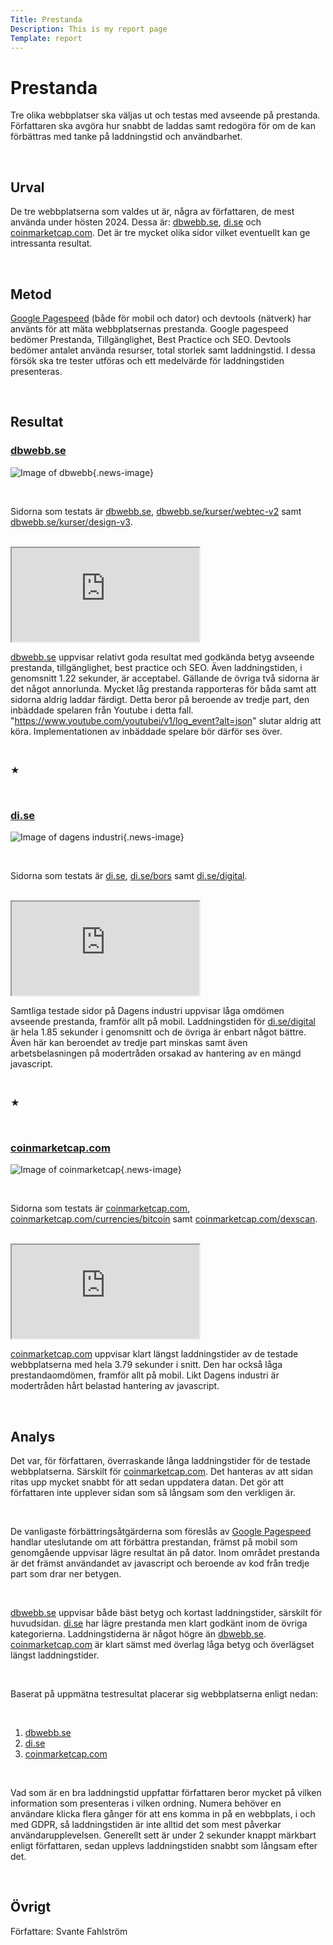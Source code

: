 ```yaml
---
Title: Prestanda
Description: This is my report page
Template: report
---
```


Prestanda
=======================

Tre olika webbplatser ska väljas ut och testas med avseende på prestanda. Författaren ska avgöra hur snabbt de laddas samt redogöra för om de kan förbättras med tanke på laddningstid och användbarhet.

<br>

Urval
-----------------------

De tre webbplatserna som valdes ut är, några av författaren, de mest använda under hösten 2024. Dessa är: [dbwebb.se](https://dbwebb.se/), [di.se](https://www.di.se/) och [coinmarketcap.com](https://coinmarketcap.com/). Det är tre mycket olika sidor vilket eventuellt kan ge intressanta resultat.

<br>

Metod
-----------------------

[Google Pagespeed](https://pagespeed.web.dev/?utm_source=psi&utm_medium=redirect) (både för mobil och dator) och devtools (nätverk) har använts för att mäta webbplatsernas prestanda. Google pagespeed bedömer Prestanda, Tillgänglighet, Best Practice och SEO. Devtools bedömer antalet använda resurser, total storlek samt laddningstid. I dessa försök ska tre tester utföras och ett medelvärde för laddningstiden presenteras. 

<br>

Resultat
-----------------------
### [dbwebb.se](https://dbwebb.se/)

![Image of dbwebb](../image/dbwebb.png){.news-image}

<br>

Sidorna som testats är [dbwebb.se](https://dbwebb.se/), [dbwebb.se/kurser/webtec-v2](https://dbwebb.se/kurser/webtec-v2) samt [dbwebb.se/kurser/design-v3](https://dbwebb.se/kurser/design-v3).

<br>

<iframe class="measurements" title="measurement 1" src="https://docs.google.com/spreadsheets/d/e/2PACX-1vTW-yi-04086kjfSIWB0lCm-KwPc-8MCbJOWATXmjLXqWEDRltpfDcSDUVTDTaOXOrpBP7ckqO-brAb/pubhtml?widget=true&amp;headers=false"></iframe>


<br>

[dbwebb.se](https://dbwebb.se/) uppvisar relativt goda resultat med godkända betyg avseende prestanda, tillgänglighet, best practice och SEO. Även laddningstiden, i genomsnitt 1.22 sekunder, är acceptabel. Gällande de övriga två sidorna är det något annorlunda. Mycket låg prestanda rapporteras för båda samt att sidorna aldrig laddar färdigt. Detta beror på beroende av tredje part, den inbäddade spelaren från Youtube i detta fall. "https://www.youtube.com/youtubei/v1/log_event?alt=json" slutar aldrig att köra. Implementationen av inbäddade spelare bör därför ses över.

<br>

★ 

<br>

### [di.se](https://www.di.se/)

![Image of dagens industri](../image/di.png){.news-image}

<br>

Sidorna som testats är [di.se](https://www.di.se/), [di.se/bors](https://www.di.se/bors/) samt [di.se/digital](https://www.di.se/digital/).

<br>

<iframe class="measurements" title="measurement 2" src="https://docs.google.com/spreadsheets/d/e/2PACX-1vQ_PS6telgTLiQhvIAYaV-3g1lJebc9CisQM1s0c87TcYYZux4WdqqG5mTYfwB644syhx8Gk7zS7vov/pubhtml?widget=true&amp;headers=false"></iframe>

<br>

Samtliga testade sidor på Dagens industri uppvisar låga omdömen avseende prestanda, framför allt på mobil. Laddningstiden för [di.se/digital](https://www.di.se/digital/) är hela 1.85 sekunder i genomsnitt och de övriga är enbart något bättre. Även här kan beroendet av tredje part minskas samt även arbetsbelasningen på modertråden orsakad av hantering av en mängd javascript. 

<br>

★ 

<br>

### [coinmarketcap.com](https://coinmarketcap.com/)

![Image of coinmarketcap](../image/cmc.png){.news-image}

<br>

Sidorna som testats är [coinmarketcap.com](https://coinmarketcap.com/), [coinmarketcap.com/currencies/bitcoin](https://coinmarketcap.com/currencies/bitcoin/) samt [coinmarketcap.com/dexscan](https://coinmarketcap.com/dexscan/trending/all/).

<br>

<iframe class="measurements" title="measurement 3" src="https://docs.google.com/spreadsheets/d/e/2PACX-1vS6KgyeJDzAuazxFqTmbkFU_QSuS50DuNR7uyUM2-e3m0KNK3LDpoppr6Xn2K5uaCtKKPC1xPwoaNs8/pubhtml?widget=true&amp;headers=false"></iframe>

<br>

[coinmarketcap.com](https://coinmarketcap.com/) uppvisar klart längst laddningstider av de testade webbplatserna med hela 3.79 sekunder i snitt. Den har också låga prestandaomdömen, framför allt på mobil. Likt Dagens industri är modertråden hårt belastad hantering av javascript. 

<br>

Analys
-----------------------

Det var, för författaren, överraskande långa laddningstider för de testade webbplatserna. Särskilt för [coinmarketcap.com](https://coinmarketcap.com/). Det hanteras av att sidan ritas upp mycket snabbt för att sedan uppdatera datan. Det gör att författaren inte upplever sidan som så långsam som den verkligen är. 

<br>

De vanligaste förbättringsåtgärderna som föreslås av [Google Pagespeed](https://pagespeed.web.dev/?utm_source=psi&utm_medium=redirect) handlar uteslutande om att förbättra prestandan, främst på mobil som genomgående uppvisar lägre resultat än på dator. Inom området prestanda är det främst användandet av javascript och beroende av kod från tredje part som drar ner betygen.

<br>

[dbwebb.se](https://dbwebb.se/) uppvisar både bäst betyg och kortast laddningstider, särskilt för huvudsidan. [di.se](https://www.di.se/) har lägre prestanda men klart godkänt inom de övriga kategorierna. Laddningstiderna är något högre än [dbwebb.se](https://dbwebb.se/). [coinmarketcap.com](https://coinmarketcap.com/) är klart sämst med överlag låga betyg och överlägset längst laddningstider. 

<br>

Baserat på uppmätna testresultat placerar sig webbplatserna enligt nedan:

<br>

1. [dbwebb.se](https://dbwebb.se/)
2. [di.se](https://www.di.se/)
3. [coinmarketcap.com](https://coinmarketcap.com/)

<br>

Vad som är en bra laddningstid uppfattar författaren beror mycket på vilken information som presenteras i vilken ordning. Numera behöver en användare klicka flera gånger för att ens komma in på en webbplats, i och med GDPR, så laddningstiden är inte alltid det som mest påverkar användarupplevelsen. Generellt sett är under 2 sekunder knappt märkbart enligt författaren, sedan upplevs laddningstiden snabbt som långsam efter det. 

<br>

Övrigt
-----------------------

Författare: Svante Fahlström

